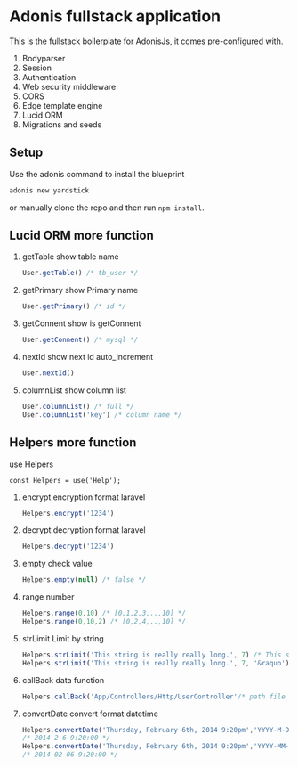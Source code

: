 # Adonis fullstack application

This is the fullstack boilerplate for AdonisJs, it comes pre-configured with.

1. Bodyparser
2. Session
3. Authentication
4. Web security middleware
5. CORS
6. Edge template engine
7. Lucid ORM
8. Migrations and seeds

## Setup

Use the adonis command to install the blueprint

```bash
adonis new yardstick
```

or manually clone the repo and then run `npm install`.

## Lucid ORM more function

1. getTable show table name
    ```js
    User.getTable() /* tb_user */
    ```
2. getPrimary show Primary name
    ```js
    User.getPrimary() /* id */
    ```
3. getConnent show is getConnent
    ```js
    User.getConnent() /* mysql */
    ```
4. nextId show next id auto_increment
    ```js
    User.nextId()
    ```
5. columnList show column list
    ```js
    User.columnList() /* full */
    User.columnList('key') /* column name */
    ```

## Helpers more function

use Helpers

    const Helpers = use('Help');
     

1. encrypt encryption format laravel
    ```js
    Helpers.encrypt('1234') 
    ```
2. decrypt decryption format laravel
    ```js
    Helpers.decrypt('1234') 
    ```
3. empty check value
    ```js
    Helpers.empty(null) /* false */
    ```
4. range number
    ```js
    Helpers.range(0,10) /* [0,1,2,3,..,10] */
    Helpers.range(0,10,2) /* [0,2,4,..,10] */
    ```
5. strLimit Limit by string
    ```js
    Helpers.strLimit('This string is really really long.', 7) /* This st... */
    Helpers.strLimit('This string is really really long.', 7, '&raquo') /* This st» */
    ```
6. callBack data function
    ```js
    Helpers.callBack('App/Controllers/Http/UserController'/* path file */,'show'/* function */,[{request, response}]/* paramiter */)
    ```
7. convertDate convert format datetime
    ```js
    Helpers.convertDate('Thursday, February 6th, 2014 9:20pm','YYYY-M-D h:mm:ss')
    /* 2014-2-6 9:20:00 */
    Helpers.convertDate('Thursday, February 6th, 2014 9:20pm','YYYY-MM-DD h:mm:ss')
    /* 2014-02-06 9:20:00 */
    ```